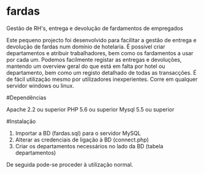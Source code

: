 # fardas
Gestão de RH's, entrega e devolução de fardamentos de empregados

Este pequeno projecto foi desenvolvido para facilitar a gestão de entrega e devolução de fardas num domínio de hotelaria.
É possível criar departamentos e atribuir trabalhadores, bem como os fardamentos a usar por cada um. Podemos facilmente registar as entregas e devoluções, mantendo um overview geral do que está em falta por hotel ou departamento, bem como um registo detalhado de todas as transacções. É de fácil utilização mesmo por utilizadores inexperientes.
Corre em qualquer servidor windows ou linux. 

#Dependências

Apache 2.2 ou superior
PHP 5.6 ou superior
Mysql 5.5 ou superior

#Instalação

1. Importar a BD (fardas.sql) para o servidor MySQL
2. Alterar as credenciais de ligação à BD (connect.php)
3. Criar os departamentos necessários no lado da BD (tabela departamentos)

De seguida pode-se proceder à utilização normal.

